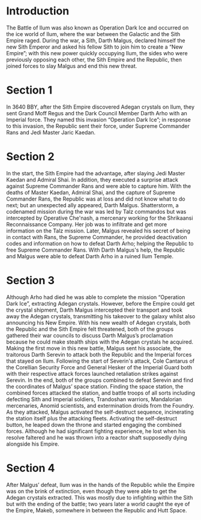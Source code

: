 # Introduction

The Battle of Ilum was also known as Operation Dark Ice and occurred on the ice world of Ilum, where the war between the Galactic and the Sith Empire raged.
During the war, a Sith, Darth Malgus, declared himself the new Sith Emperor and asked his fellow Sith to join him to create a “New Empire”; with this new power quickly occupying Ilum, the sides who were previously opposing each other, the Sith Empire and the Republic,  then joined forces to slay Malgus and end this new threat.

# Section 1

In 3640 BBY, after the Sith Empire discovered Adegan crystals on Ilum, they sent Grand Moff Regus and the Dark Council Member Darth Arho with an Imperial force.
They named this invasion “Operation Dark Ice”; in response to this invasion, the Republic sent their force, under Supreme Commander Rans and Jedi Master Jaric Kaedan.

# Section 2

In the start, the Sith Empire had the advantage, after slaying Jedi Master Kaedan and Admiral Shai.
In addition, they executed a surprise attack against Supreme Commander Rans and were able to capture him.
With the deaths of Master Kaedan, Admiral Shai, and the capture of Supreme Commander Rans, the Republic was at loss and did not know what to do next; but an unexpected ally appeared, Darth Malgus.
Shatterstorm, a codenamed mission during the war was led by Talz commandos but was intercepted by Operative Che'nash, a mercenary working for the Shrikaansi Reconnaissance Company.
Her job was to infiltrate and get more information on the Talz mission.
Later, Malgus revealed his secret of being in contact with Rans, the Supreme Commander, he provided deactivation codes and information on how to defeat Darth Arho; helping the Republic to free Supreme Commander Rans.
With Darth Malgus's help, the Republic and Malgus were able to defeat Darth Arho in a ruined Ilum Temple.

# Section 3

Although Arho had died he was able to complete the mission “Operation Dark Ice”, extracting Adegan crystals.
However, before the Empire could get the crystal shipment, Darth Malgus intercepted their transport and took away the Adegan crystals, transmitting his takeover to the galaxy whilst also announcing his New Empire.
With his new wealth of Adegan crystals, both the Republic and the Sith Empire felt threatened, both of the groups gathered their war councils to discuss Darth Malgus’s proclamation because he could make stealth ships with the Adegan crystals he acquired.
Making the first move in this new battle, Malgus sent his associate, the traitorous Darth Serevin to attack both the Republic and the Imperial forces that stayed on Ilum.
Following the start of  Severin's attack, Cole Cantarus of the Corellian Security Force and General Hesker of the Imperial Guard both with their respective attack forces launched retaliation strikes against Serevin.
In the end, both of the groups combined to defeat Serevin and find the coordinates of Malgus’ space station.
Finding the space station, the combined forces attacked the station, and battle troops of all sorts including defecting Sith and Imperial soldiers, Trandoshan warriors, Mandalorian mercenaries, Anomid scientists, and extermination droids from the Foundry.
As they attacked, Malgus activated the self-destruct sequence, incinerating the station itself plus the attacking fleets.
Activating the self-destruct button, he leaped down the throne and started engaging the combined forces.
Although he had significant fighting experience, he lost when his resolve faltered and he was thrown into a reactor shaft supposedly dying alongside his Empire.

# Section 4

After Malgus’ defeat, Ilum was in the hands of the Republic while the Empire was on the brink of extinction, even though they were able to get the Adegan crystals extracted.
This was mostly due to infighting within the Sith but with the ending of the battle; two years later a world caught the eye of the Empire, Makeb, somewhere in between the Republic and Hutt Space.
